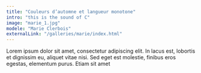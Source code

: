 ```yaml
---
title: "Couleurs d’automne et langueur monotone"
intro: "this is the sound of C"
image: "marie_1.jpg"
modele: "Marie Clerbois"
externalLink: "/galleries/marie/index.html"
---
```

Lorem ipsum dolor sit amet, consectetur adipiscing elit. In lacus est, lobortis et dignissim eu, aliquet vitae nisi. Sed eget est molestie, finibus eros egestas, elementum purus. Etiam sit amet